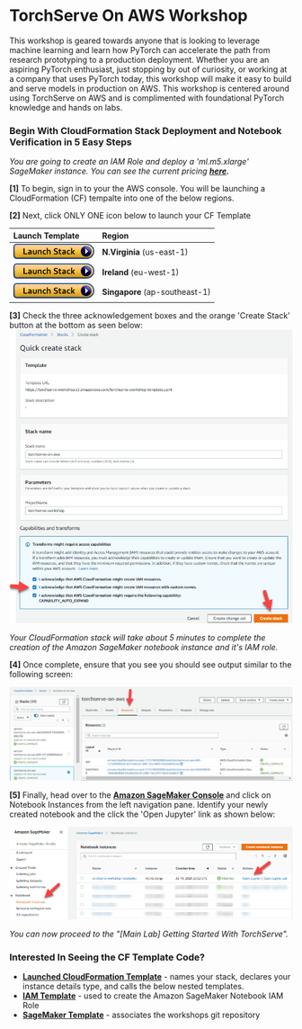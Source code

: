 # TorchServe On AWS Workshop
This workshop is geared towards anyone that is looking to leverage machine learning and learn how PyTorch can accelerate the path from research prototyping to a production deployment. Whether you are an aspiring PyTorch enthusiast, just stopping by out of curiosity, or working at a company that uses PyTorch today, this workshop will make it easy to build and serve models in production on AWS. This workshop is centered around using TorchServe on AWS and is complimented with foundational PyTorch knowledge and hands on labs.

### Begin With CloudFormation Stack Deployment and Notebook Verification in 5 Easy Steps

*You are going to create an IAM Role and deploy a 'ml.m5.xlarge' SageMaker instance. You can see the current pricing **[here](https://aws.amazon.com/sagemaker/pricing/).***


**[1]** To begin, sign in to your the AWS console. You will be launching a CloudFormation (CF) tempalte into one of the below regions.

**[2]** Next, click ONLY ONE icon below to launch your CF Template

|Launch Template| Region   |
|:--------------|:---------|
|<a href="https://console.aws.amazon.com/cloudformation/home?region=us-east-1#/stacks/create/review?stackName=torchserve-on-aws&templateURL=https://torchserve-workshop.s3.amazonaws.com/torchserve-workshop-template.yaml"><img src="media/cloudformation-launch-stack.png" ></a>|**N.Virginia** (us-east-1)|
|<a href="https://console.aws.amazon.com/cloudformation/home?region=eu-west-1#/stacks/create/review?stackName=torchserve-on-aws&templateURL=https://torchserve-workshop.s3.amazonaws.com/torchserve-workshop-template.yaml" target="_blank"><img src="media/cloudformation-launch-stack.png" ></a>|**Ireland** (eu-west-1)|
|<a href="https://console.aws.amazon.com/cloudformation/home?region=ap-southeast-1#/stacks/create/review?stackName=torchserve-on-aws&templateURL=https://torchserve-workshop.s3.amazonaws.com/torchserve-workshop-template.yaml" target="_blank"><img src="media/cloudformation-launch-stack.png" ></a>|**Singapore** (ap-southeast-1)|



**[3]** Check the three acknowledgement boxes and the orange 'Create Stack' button at the bottom as seen below:
![](media/cf-transforms.jpg)

*Your CloudFormation stack will take about 5 minutes to complete the creation of the Amazon SageMaker notebook instance and it's IAM role.*


**[4]** Once complete, ensure that you see you should see output similar to the following screen:

![](media/create-complete.jpg)

**[5]** Finally, head over to the **[Amazon SageMaker Console](https://console.aws.amazon.com/sagemaker/home?region=us-east-1#/notebook-instances)** and click on Notebook Instances from the left navigation pane. Identify your newly created notebook and the click the 'Open Jupyter' link as shown below:

![](media/open-jupyter.jpg)


*You can now proceed to the "[Main Lab] Getting Started With TorchServe".*


### Interested In Seeing the CF Template Code? ###
- **[Launched CloudFormation Template](https://torchserve-workshop.s3.amazonaws.com/torchserve-workshop-template.yaml)** - names your stack, declares your instance details type, and calls the below nested templates.
- **[IAM Template](https://torchserve-workshop.s3.amazonaws.com/iam_template.yaml)** - used to create the Amazon SageMaker Notebook IAM Role
- **[SageMaker Template](https://torchserve-workshop.s3.amazonaws.com/sagemaker_template.yaml)** - associates the workshops git repository
